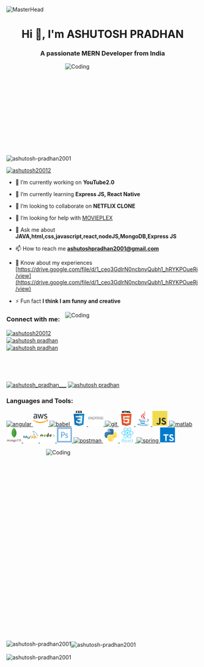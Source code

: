 ![MasterHead](https://www.synergisticit.com/wp-content/uploads/2021/08/Phoenix-Banner-Image.jpg)
<h1 align="center">Hi 👋, I'm ASHUTOSH PRADHAN</h1>
<h3 align="center">A passionate MERN Developer from India</h3>


<img align="right" alt="Coding" height="240" width="350" src="https://c.tenor.com/BqbIhT4Mb7cAAAAM/programmer-rounded-edges.gif">



<p align="left"> <img src="https://komarev.com/ghpvc/?username=ashutosh-pradhan2001&label=Profile%20views&color=0e75b6&style=flat" alt="ashutosh-pradhan2001" /> </p>

<p align="left"> <a href="https://twitter.com/ashutosh20012" target="blank"><img src="https://img.shields.io/twitter/follow/ashutosh20012?logo=twitter&style=for-the-badge" alt="ashutosh20012" /></a> </p>

- 🔭 I’m currently working on **YouTube2.0**

- 🌱 I’m currently learning **Express JS, React Native**

- 👯 I’m looking to collaborate on **NETFLIX CLONE**

- 🤝 I’m looking for help with [MOVIEPLEX](https://github.com/Ashutosh-Pradhan2001/MoviePlex)

- 💬 Ask me about **JAVA,html,css,javascript,react,nodeJS,MongoDB,Express JS**

- 📫 How to reach me **ashutoshpradhan2001@gmail.com**


- 📄 Know about my experiences [https://drive.google.com/file/d/1_ceo3GdlrN0ncbnvQubh1_hRYKPOueRj/view](https://drive.google.com/file/d/1_ceo3GdlrN0ncbnvQubh1_hRYKPOueRj/view)

- ⚡ Fun fact **I think I am funny and creative**



<img align="right" alt="Coding" height="180" width="350" src="https://c.tenor.com/HqNH0AhI4_wAAAAC/coding-man.gif">

<h3 align="left">Connect with me:</h3>
<p align="left">
<a href="https://twitter.com/ashutosh20012" target="blank"><img align="center" src="https://raw.githubusercontent.com/rahuldkjain/github-profile-readme-generator/master/src/images/icons/Social/twitter.svg" alt="ashutosh20012" height="30" width="40" /></a>
<a href="https://linkedin.com/in/ashutosh pradhan" target="blank"><img align="center" src="https://raw.githubusercontent.com/rahuldkjain/github-profile-readme-generator/master/src/images/icons/Social/linked-in-alt.svg" alt="ashutosh pradhan" height="30" width="40" /></a>
<a href="https://fb.com/ashutosh pradhan" target="blank"><img align="center" src="https://raw.githubusercontent.com/rahuldkjain/github-profile-readme-generator/master/src/images/icons/Social/facebook.svg" alt="ashutosh pradhan" height="30" width="40" /></a>
<a href="https://instagram.com/ashutosh_pradhan___" target="blank"><img align="center" src="https://raw.githubusercontent.com/rahuldkjain/github-profile-readme-generator/master/src/images/icons/Social/instagram.svg" alt="ashutosh_pradhan___" height="30" width="40" /></a>
<a href="https://www.youtube.com/c/ashutosh pradhan" target="blank"><img align="center" src="https://raw.githubusercontent.com/rahuldkjain/github-profile-readme-generator/master/src/images/icons/Social/youtube.svg" alt="ashutosh pradhan" height="30" width="40" /></a>
</p>







<h3 align="left">Languages and Tools:</h3>
<p align="left"> <a href="https://angular.io" target="_blank" rel="noreferrer"> <img src="https://angular.io/assets/images/logos/angular/angular.svg" alt="angular" width="40" height="40"/> </a> <a href="https://aws.amazon.com" target="_blank" rel="noreferrer"> <img src="https://raw.githubusercontent.com/devicons/devicon/master/icons/amazonwebservices/amazonwebservices-original-wordmark.svg" alt="aws" width="40" height="40"/> </a> <a href="https://babeljs.io/" target="_blank" rel="noreferrer"> <img src="https://www.vectorlogo.zone/logos/babeljs/babeljs-icon.svg" alt="babel" width="40" height="40"/> </a> <a href="https://www.w3schools.com/css/" target="_blank" rel="noreferrer"> <img src="https://raw.githubusercontent.com/devicons/devicon/master/icons/css3/css3-original-wordmark.svg" alt="css3" width="40" height="40"/> </a> <a href="https://expressjs.com" target="_blank" rel="noreferrer"> <img src="https://raw.githubusercontent.com/devicons/devicon/master/icons/express/express-original-wordmark.svg" alt="express" width="40" height="40"/> </a> <a href="https://git-scm.com/" target="_blank" rel="noreferrer"> <img src="https://www.vectorlogo.zone/logos/git-scm/git-scm-icon.svg" alt="git" width="40" height="40"/> </a> <a href="https://www.w3.org/html/" target="_blank" rel="noreferrer"> <img src="https://raw.githubusercontent.com/devicons/devicon/master/icons/html5/html5-original-wordmark.svg" alt="html5" width="40" height="40"/> </a> <a href="https://www.java.com" target="_blank" rel="noreferrer"> <img src="https://raw.githubusercontent.com/devicons/devicon/master/icons/java/java-original.svg" alt="java" width="40" height="40"/> </a> <a href="https://developer.mozilla.org/en-US/docs/Web/JavaScript" target="_blank" rel="noreferrer"> <img src="https://raw.githubusercontent.com/devicons/devicon/master/icons/javascript/javascript-original.svg" alt="javascript" width="40" height="40"/> </a> <a href="https://www.mathworks.com/" target="_blank" rel="noreferrer"> <img src="https://upload.wikimedia.org/wikipedia/commons/2/21/Matlab_Logo.png" alt="matlab" width="40" height="40"/> </a> <a href="https://www.mongodb.com/" target="_blank" rel="noreferrer"> <img src="https://raw.githubusercontent.com/devicons/devicon/master/icons/mongodb/mongodb-original-wordmark.svg" alt="mongodb" width="40" height="40"/> </a> <a href="https://www.mysql.com/" target="_blank" rel="noreferrer"> <img src="https://raw.githubusercontent.com/devicons/devicon/master/icons/mysql/mysql-original-wordmark.svg" alt="mysql" width="40" height="40"/> </a> <a href="https://nodejs.org" target="_blank" rel="noreferrer"> <img src="https://raw.githubusercontent.com/devicons/devicon/master/icons/nodejs/nodejs-original-wordmark.svg" alt="nodejs" width="40" height="40"/> </a> <a href="https://www.photoshop.com/en" target="_blank" rel="noreferrer"> <img src="https://raw.githubusercontent.com/devicons/devicon/master/icons/photoshop/photoshop-line.svg" alt="photoshop" width="40" height="40"/> </a> <a href="https://postman.com" target="_blank" rel="noreferrer"> <img src="https://www.vectorlogo.zone/logos/getpostman/getpostman-icon.svg" alt="postman" width="40" height="40"/> </a> <a href="https://www.python.org" target="_blank" rel="noreferrer"> <img src="https://raw.githubusercontent.com/devicons/devicon/master/icons/python/python-original.svg" alt="python" width="40" height="40"/> </a> <a href="https://reactjs.org/" target="_blank" rel="noreferrer"> <img src="https://raw.githubusercontent.com/devicons/devicon/master/icons/react/react-original-wordmark.svg" alt="react" width="40" height="40"/> </a> <a href="https://spring.io/" target="_blank" rel="noreferrer"> <img src="https://www.vectorlogo.zone/logos/springio/springio-icon.svg" alt="spring" width="40" height="40"/> </a> <a href="https://www.typescriptlang.org/" target="_blank" rel="noreferrer"> <img src="https://raw.githubusercontent.com/devicons/devicon/master/icons/typescript/typescript-original.svg" alt="typescript" width="40" height="40"/> </a> </p>


<img align="right" alt="Coding" height="500" width="400" src="https://www.gifcen.com/wp-content/uploads/2021/08/basketball-gif-6.gif">

<p><img align="left" src="https://github-readme-stats.vercel.app/api/top-langs?username=ashutosh-pradhan2001&show_icons=true&locale=en&layout=compact" alt="ashutosh-pradhan2001" /></p>

<p>&nbsp;<img align="center" src="https://github-readme-stats.vercel.app/api?username=ashutosh-pradhan2001&show_icons=true&locale=en" alt="ashutosh-pradhan2001" /></p>

<p><img align="center" src="https://github-readme-streak-stats.herokuapp.com/?user=ashutosh-pradhan2001&" alt="ashutosh-pradhan2001" /></p>

